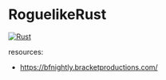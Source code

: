 # RoguelikeRust
[![Rust](https://github.com/olesgedz/RoguelikeRust/actions/workflows/rust.yml/badge.svg)](https://github.com/olesgedz/RoguelikeRust/actions/workflows/rust.yml)

resources:
- https://bfnightly.bracketproductions.com/
